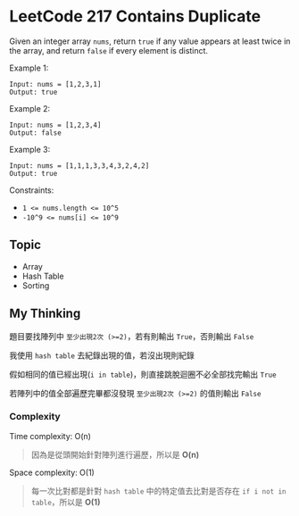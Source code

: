 # LeetCode 217 Contains Duplicate
Given an integer array `nums`, return `true` if any value appears at least twice in the array, and return `false` if every element is distinct.

Example 1:
```
Input: nums = [1,2,3,1]
Output: true
```

Example 2:
```
Input: nums = [1,2,3,4]
Output: false
```

Example 3:
```
Input: nums = [1,1,1,3,3,4,3,2,4,2]
Output: true
```

Constraints:

- `1 <= nums.length <= 10^5`
- `-10^9 <= nums[i] <= 10^9`

## Topic
- Array
- Hash Table
- Sorting

## My Thinking
題目要找陣列中 `至少出現2次 (>=2)`，若有則輸出 `True`，否則輸出 `False`

我使用 `hash table` 去紀錄出現的值，若沒出現則紀錄

假如相同的值已經出現(`i in table`)，則直接跳脫迴圈不必全部找完輸出 `True`

若陣列中的值全部遍歷完畢都沒發現 `至少出現2次 (>=2)` 的值則輸出 `False`

### Complexity
Time complexity: O(n)
> 因為是從頭開始針對陣列進行遍歷，所以是 **O(n)**

Space complexity: O(1)
> 每一次比對都是針對 `hash table` 中的特定值去比對是否存在 `if i not in table`，所以是 **O(1)**